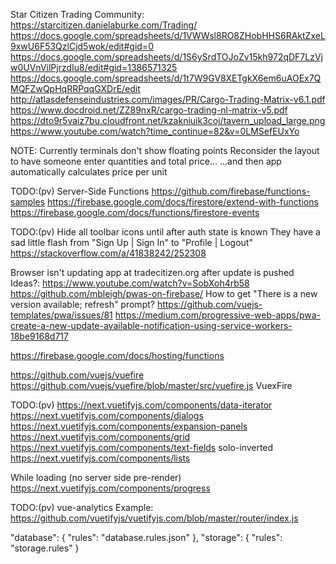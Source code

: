 

Star Citizen Trading Community:
https://starcitizen.danielaburke.com/Trading/
https://docs.google.com/spreadsheets/d/1VWWsl8RO8ZHobHHS6RAktZxeL9xwU6F53QzlCjd5wok/edit#gid=0
https://docs.google.com/spreadsheets/d/1S6ySrdTOJoZv15kh972qDF7LzVjw0UVnVilPjrzdIu8/edit#gid=1386571325
https://docs.google.com/spreadsheets/d/1t7W9GV8XETgkX6em6uAOEx7QMQFZwQpHqRRPqqGXDrE/edit
http://atlasdefenseindustries.com/images/PR/Cargo-Trading-Matrix-v6.1.pdf
https://www.docdroid.net/ZZ89nxR/cargo-trading-nl-matrix-v5.pdf
https://dto9r5vaiz7bu.cloudfront.net/kzakniuik3coj/tavern_upload_large.png
https://www.youtube.com/watch?time_continue=82&v=0LMSefEUxYo

NOTE: Currently terminals don't show floating points
  Reconsider the layout to have someone enter quantities and total price...
  ...and then app automatically calculates price per unit

TODO:(pv) Server-Side Functions
https://github.com/firebase/functions-samples
https://firebase.google.com/docs/firestore/extend-with-functions
https://firebase.google.com/docs/functions/firestore-events


TODO:(pv) Hide all toolbar icons until after auth state is known
  They have a sad little flash from "Sign Up | Sign In" to "Profile | Logout"
  https://stackoverflow.com/a/41838242/252308

Browser isn't updating app at tradecitizen.org after update is pushed
Ideas?:
  https://www.youtube.com/watch?v=SobXoh4rb58
  https://github.com/mbleigh/pwas-on-firebase/
  How to get "There is a new version available; refresh" prompt?
  https://github.com/vuejs-templates/pwa/issues/81
  https://medium.com/progressive-web-apps/pwa-create-a-new-update-available-notification-using-service-workers-18be9168d717

https://firebase.google.com/docs/hosting/functions

https://github.com/vuejs/vuefire
https://github.com/vuejs/vuefire/blob/master/src/vuefire.js
VuexFire

TODO:(pv) https://next.vuetifyjs.com/components/data-iterator
https://next.vuetifyjs.com/components/dialogs
https://next.vuetifyjs.com/components/expansion-panels
https://next.vuetifyjs.com/components/grid
https://next.vuetifyjs.com/components/text-fields
  solo-inverted
https://next.vuetifyjs.com/components/lists

While loading (no server side pre-render)
https://next.vuetifyjs.com/components/progress

TODO:(pv) vue-analytics
  Example: https://github.com/vuetifyjs/vuetifyjs.com/blob/master/router/index.js

  "database": {
    "rules": "database.rules.json"
  },
  "storage": {
    "rules": "storage.rules"
  }
